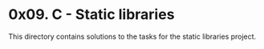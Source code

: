 # 0x09. C - Static libraries
This directory contains solutions to the tasks for the static libraries project.

